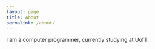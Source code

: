 ```yaml
---
layout: page
title: About
permalink: /about/
---
```


I am a computer programmer, currently studying at UofT.
